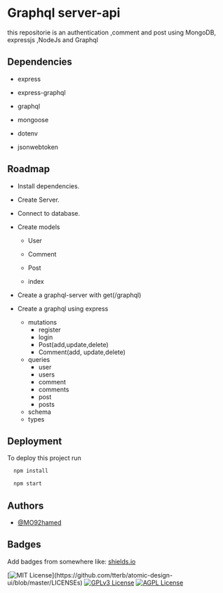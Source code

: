 
# Graphql server-api

this repositorie is an authentication ,comment and post using MongoDB, expressjs ,NodeJs and Graphql


## Dependencies
- express

- express-graphql

- graphql

- mongoose

- dotenv

- jsonwebtoken

## Roadmap

- Install dependencies.

- Create Server.

- Connect to database.

- Create  models
   
   - User

   - Comment

   - Post

   - index

- Create a graphql-server with get(/graphql)

- Create a  graphql using express

     - mutations 
        - register
        - login
        - Post(add,update,delete)
        - Comment(add, update,delete)
     - queries
        - user
        - users
        - comment
        - comments
        - post
        - posts
     - schema
     - types    


     
## Deployment

To deploy this project run

```bash
  npm install
```

```bash
  npm start
```

## Authors

- [@MO92hamed](https://github.com/MO92hamed)


## Badges

Add badges from somewhere like: [shields.io](https://shields.io/)

[![MIT License](https://img.shields.io/apm/l/atomic-design-ui.svg?)](https://github.com/tterb/atomic-design-ui/blob/master/LICENSEs)
[![GPLv3 License](https://img.shields.io/badge/License-GPL%20v3-yellow.svg)](https://opensource.org/licenses/)
[![AGPL License](https://img.shields.io/badge/license-AGPL-blue.svg)](http://www.gnu.org/licenses/agpl-3.0)

